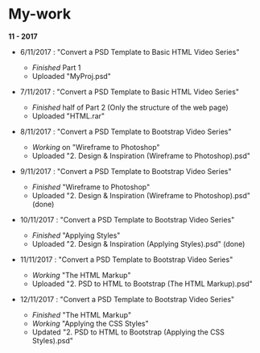 # My-work
**11 - 2017**
  - 6/11/2017 : "Convert a PSD Template to Basic HTML Video Series" 
    - *Finished* Part 1
    - Uploaded "MyProj.psd"

  - 7/11/2017 : "Convert a PSD Template to Basic HTML Video Series" 
    - *Finished* half of Part 2 (Only the structure of the web page)
    - Uploaded "HTML.rar"
  
  - 8/11/2017 : "Convert a PSD Template to Bootstrap Video Series" 
    - *Working* on "Wireframe to Photoshop" 
    - Uploaded "2. Design & Inspiration (Wireframe to Photoshop).psd"

  - 9/11/2017 : "Convert a PSD Template to Bootstrap Video Series" 
    - *Finished* "Wireframe to Photoshop" 
    - Uploaded "2. Design & Inspiration (Wireframe to Photoshop).psd" (done)

  - 10/11/2017 : "Convert a PSD Template to Bootstrap Video Series"
    - *Finished* "Applying Styles" 
    - Uploaded "2. Design & Inspiration (Applying Styles).psd" (done)

  - 11/11/2017 : "Convert a PSD Template to Bootstrap Video Series"
    - *Working* "The HTML Markup" 
    - Uploaded "2. PSD to HTML to Bootstrap (The HTML Markup).psd"

  - 12/11/2017 : "Convert a PSD Template to Bootstrap Video Series"
    - *Finished* "The HTML Markup"
    - *Working* "Applying the CSS Styles"
    - Updated "2. PSD to HTML to Bootstrap (Applying the CSS Styles).psd"